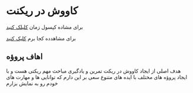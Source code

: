 # کاووش در ریکنت
برای مشاده کپسول زمان [کلیلک کنید](https://time-capsule-react.vercel.app)

برای مشاهدده کجا برم [کلیک کنید](https://kojaberam.vercel.app/)

## اهاف پروؤه
هدف اصلی از ایجاد کاووش در ریکت تمرین و یادگیری مباحث مهم ریکتی هست و با ایجاد پروؤه های مختلف با ایده های متنوع سعی بر این دارم که توانایی ها و مهارت های خودم رو به نمایش بزارم 